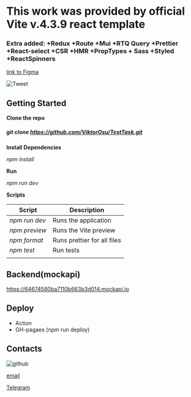 # **This work was provided by official Vite v.4.3.9 react template**


### Extra added: +Redux +Route +Mui +RTQ Query +Prettier +React-select +CSR +HMR +PropTypes + Sass +Styled +ReactSpinners


[link to Figma](https://www.figma.com/file/zun1oP6NmS2Lmgbcj6e1IG/Test?type=design&node-id=0-1&t=ux3lmGi3sTCY9JtY-0)

![Tweet](https://textbook.edu.goit.global/lms-career-homework/uk/img/image-1.jpg)

## **Getting Started**

**Clone the repo**

##### git clone https://github.com/ViktorOsu/TestTask.git 


**Install Dependencies**

*npm install*


**Run**

*npm run dev*

**Scripts**

|    Script   |     Description     |
|-------------|-------------------|   
|*npm run dev*|Runs the application |
|*npm preview*|Runs the Vite preview|
|*npm format* |Runs prettier for all files|
|*npm test*|Run tests|
|          |        

## **Backend(mockapi)**

https://64674580ba7110b663b3d014.mockapi.io


## **Deploy**

   + Action
   + GH-pagaes (npm run deploy)

## **Contacts**

![github](https://img.shields.io/github/gist/stars/github?style=social)

[email](osuskyiv@gmail.com)

[Telegram](https://t.me/ViktorOsu)
